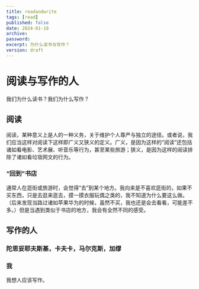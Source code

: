 ```yaml
---
title: readandwrite
tags: [read]
published: false
date: 2024-01-18
archive:
password:
excerpt: 为什么读书与写作？
version: draft
---
```


<!-- TODO: not finished -->

# 阅读与写作的人

我们为什么读书？我们为什么写作？

## 阅读

阅读，某种意义上是人的一种义务，关于维护个人尊严与独立的途径。或者说，我们应当这样对阅读下这样即广义又狭义的定义。广义，是因为这样的“阅读”还包括诸如看电影、艺术展、听音乐等行为，甚至某些旅游；狭义，是因为这样的阅读排除了诸如看垃圾网文的行为。

### “回到”书店

通常人在逛街或旅游时，会觉得“去”到某个地方。我向来是不喜欢逛街的，如果不买东西，只是去逛来逛去，摸一摸衣服玩偶之类的，我不知道为什么要这么做。（后来发现当路过诸如苹果华为的时候，虽然不买，我也还是会去看看，可能差不多。）但是当遇到类似于书店的地方，我会有全然不同的感受。

## 写作的人

### 陀思妥耶夫斯基，卡夫卡，马尔克斯，加缪

### 我

我想人应该写作。

